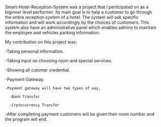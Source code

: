 Smart-Hotel-Reception-System was a project that I perticipated on as a biginner level performer. Its main goal is to help a customer to go through the entire reception system of
a hotel.
The system will ask specific information and will work accordingly by the choices of customers.
This system also have an administrative panel which enables admins to maintain the employee and vehicles parking information.

My contribution on this project was:

  -Taking personal information.
  
  -Taking input on choosing room and special services.
  
  -Showing all cutomer credential.
  
  -Payment Gateway.
  
    -Payment gateway will have two types of way,
    
      -Bank Transfer
      
      -Crptocurrency Transfer
      
  -After completing payment customers will be given their room number and the program will end.
